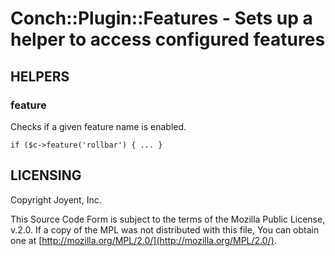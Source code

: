 # Conch::Plugin::Features - Sets up a helper to access configured features

## HELPERS

### feature

Checks if a given feature name is enabled.

```
if ($c->feature('rollbar') { ... }
```

## LICENSING

Copyright Joyent, Inc.

This Source Code Form is subject to the terms of the Mozilla Public License,
v.2.0. If a copy of the MPL was not distributed with this file, You can obtain
one at [http://mozilla.org/MPL/2.0/](http://mozilla.org/MPL/2.0/).
